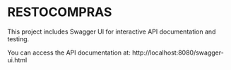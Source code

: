 # RESTOCOMPRAS

This project includes Swagger UI for interactive API documentation and testing.

You can access the API documentation at: http://localhost:8080/swagger-ui.html
